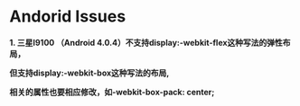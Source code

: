 Andorid Issues
==============
  <b><p>1. 三星I9100 （Android 4.0.4）不支持display:-webkit-flex这种写法的弹性布局，</p> 
         <p>但支持display:-webkit-box这种写法的布局, </p>
         <p>相关的属性也要相应修改，如-webkit-box-pack: center;</p>
         </b>
